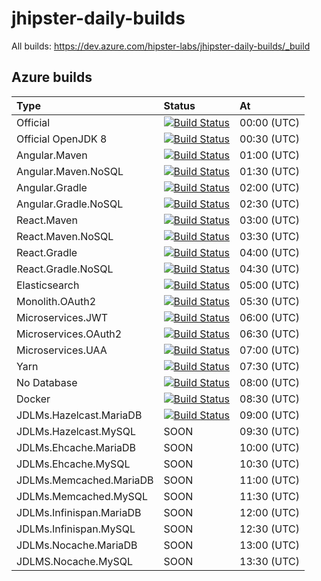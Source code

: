# jhipster-daily-builds

All builds: https://dev.azure.com/hipster-labs/jhipster-daily-builds/_build

## Azure builds

| Type                     | Status                                                     | At          |
|:-------------------------|:-----------------------------------------------------------|:------------|
| Official                 | [![Build Status][img-official]][azure-url]                 | 00:00 (UTC) |
| Official OpenJDK 8       | [![Build Status][img-official-openjdk8]][azure-url]        | 00:30 (UTC) |
| Angular.Maven            | [![Build Status][img-angular-maven]][azure-url]            | 01:00 (UTC) |
| Angular.Maven.NoSQL      | [![Build Status][img-angular-maven-nosql]][azure-url]      | 01:30 (UTC) |
| Angular.Gradle           | [![Build Status][img-angular-gradle]][azure-url]           | 02:00 (UTC) |
| Angular.Gradle.NoSQL     | [![Build Status][img-angular-gradle-nosql]][azure-url]     | 02:30 (UTC) |
| React.Maven              | [![Build Status][img-react-maven]][azure-url]              | 03:00 (UTC) |
| React.Maven.NoSQL        | [![Build Status][img-react-maven-nosql]][azure-url]        | 03:30 (UTC) |
| React.Gradle             | [![Build Status][img-react-gradle]][azure-url]             | 04:00 (UTC) |
| React.Gradle.NoSQL       | [![Build Status][img-react-gradle-nosql]][azure-url]       | 04:30 (UTC) |
| Elasticsearch            | [![Build Status][img-elasticsearch]][azure-url]            | 05:00 (UTC) |
| Monolith.OAuth2          | [![Build Status][img-monolith-oauth2]][azure-url]          | 05:30 (UTC) |
| Microservices.JWT        | [![Build Status][img-ms-jwt]][azure-url]                   | 06:00 (UTC) |
| Microservices.OAuth2     | [![Build Status][img-ms-oauth2]][azure-url]                | 06:30 (UTC) |
| Microservices.UAA        | [![Build Status][img-ms-uaa]][azure-url]                   | 07:00 (UTC) |
| Yarn                     | [![Build Status][img-yarn]][azure-url]                     | 07:30 (UTC) |
| No Database              | [![Build Status][img-nodatabase]][azure-url]               | 08:00 (UTC) |
| Docker                   | [![Build Status][img-docker]][azure-url]                   | 08:30 (UTC) |
| JDLMs.Hazelcast.MariaDB  | [![Build Status][img-jdlms-hazelcast-mariadb]][azure-url]  | 09:00 (UTC) |
| JDLMs.Hazelcast.MySQL    | SOON                                                       | 09:30 (UTC) |
| JDLMs.Ehcache.MariaDB    | SOON                                                       | 10:00 (UTC) |
| JDLMs.Ehcache.MySQL      | SOON                                                       | 10:30 (UTC) |
| JDLMs.Memcached.MariaDB  | SOON                                                       | 11:00 (UTC) |
| JDLMs.Memcached.MySQL    | SOON                                                       | 11:30 (UTC) |
| JDLMs.Infinispan.MariaDB | SOON                                                       | 12:00 (UTC) |
| JDLMs.Infinispan.MySQL   | SOON                                                       | 12:30 (UTC) |
| JDLMs.Nocache.MariaDB    | SOON                                                       | 13:00 (UTC) |
| JDLMS.Nocache.MySQL      | SOON                                                       | 13:30 (UTC) |

[azure-url]: https://dev.azure.com/hipster-labs/jhipster-daily-builds/_build
[img-official]: https://dev.azure.com/hipster-labs/jhipster-daily-builds/_apis/build/status/Official
[img-official-openjdk8]: https://dev.azure.com/hipster-labs/jhipster-daily-builds/_apis/build/status/Official.OpenJDK8
[img-angular-maven]: https://dev.azure.com/hipster-labs/jhipster-daily-builds/_apis/build/status/Angular.Maven
[img-angular-maven-nosql]: https://dev.azure.com/hipster-labs/jhipster-daily-builds/_apis/build/status/Angular.Maven.NoSQL
[img-angular-gradle]: https://dev.azure.com/hipster-labs/jhipster-daily-builds/_apis/build/status/Angular.Gradle
[img-angular-gradle-nosql]: https://dev.azure.com/hipster-labs/jhipster-daily-builds/_apis/build/status/Angular.Gradle.NoSQL
[img-react-maven]: https://dev.azure.com/hipster-labs/jhipster-daily-builds/_apis/build/status/React.Maven
[img-react-maven-nosql]: https://dev.azure.com/hipster-labs/jhipster-daily-builds/_apis/build/status/React.Maven.NoSQL
[img-react-gradle]: https://dev.azure.com/hipster-labs/jhipster-daily-builds/_apis/build/status/React.Gradle
[img-react-gradle-nosql]: https://dev.azure.com/hipster-labs/jhipster-daily-builds/_apis/build/status/React.Gradle.NoSQL
[img-elasticsearch]: https://dev.azure.com/hipster-labs/jhipster-daily-builds/_apis/build/status/Elasticsearch
[img-monolith-oauth2]: https://dev.azure.com/hipster-labs/jhipster-daily-builds/_apis/build/status/Monolith.OAuth2
[img-ms-jwt]: https://dev.azure.com/hipster-labs/jhipster-daily-builds/_apis/build/status/Microservices.JWT
[img-ms-oauth2]: https://dev.azure.com/hipster-labs/jhipster-daily-builds/_apis/build/status/Microservices.OAuth2
[img-ms-uaa]: https://dev.azure.com/hipster-labs/jhipster-daily-builds/_apis/build/status/Microservices.UAA
[img-yarn]: https://dev.azure.com/hipster-labs/jhipster-daily-builds/_apis/build/status/Yarn
[img-nodatabase]: https://dev.azure.com/hipster-labs/jhipster-daily-builds/_apis/build/status/NoDatabase
[img-docker]: https://dev.azure.com/hipster-labs/jhipster-daily-builds/_apis/build/status/Docker.Image
[img-jdlms-hazelcast-mariadb]: https://dev.azure.com/hipster-labs/jhipster-daily-builds/_apis/build/status/JDLMs.Hazelcast.MariaDB